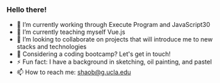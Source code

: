 ### Hello there!

- 🔭  I’m currently working through Execute Program and JavaScript30
- 🌱  I’m currently teaching myself Vue.js
- 👯  I’m looking to collaborate on projects that will introduce me to new stacks and technologies
- 💬  Considering a coding bootcamp? Let's get in touch!
- ⚡   Fun fact: I have a background in sketching, oil painting, and pastel
- 📫  How to reach me: shaob@g.ucla.edu
